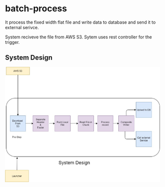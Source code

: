 # batch-process

It process the fixed width flat file and write data to database and send it to external serivce.

System reciveve the file from AWS S3. Sytem uses rest controller for the trigger.

## System Design
![Screenshot](system-design.jpg)

